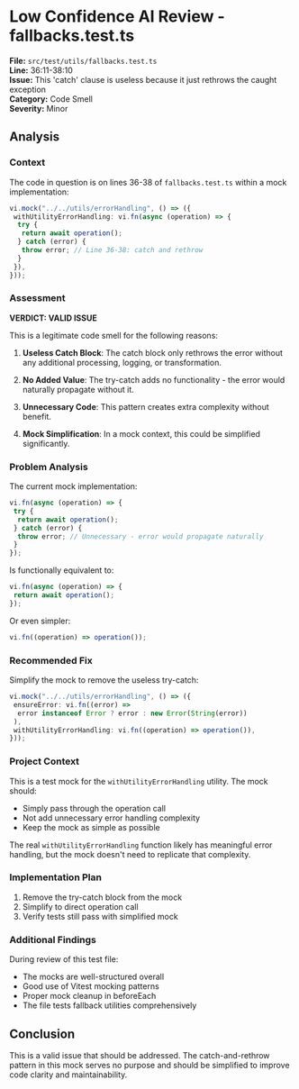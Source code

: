 # Low Confidence AI Review - fallbacks.test.ts

**File:** `src/test/utils/fallbacks.test.ts`  
**Line:** 36:11-38:10  
**Issue:** This 'catch' clause is useless because it just rethrows the caught exception  
**Category:** Code Smell  
**Severity:** Minor

## Analysis

### Context

The code in question is on lines 36-38 of `fallbacks.test.ts` within a mock implementation:

```typescript
vi.mock("../../utils/errorHandling", () => ({
 withUtilityErrorHandling: vi.fn(async (operation) => {
  try {
   return await operation();
  } catch (error) {
   throw error; // Line 36-38: catch and rethrow
  }
 }),
}));
```

### Assessment

**VERDICT: VALID ISSUE**

This is a legitimate code smell for the following reasons:

1. **Useless Catch Block**: The catch block only rethrows the error without any additional processing, logging, or transformation.

2. **No Added Value**: The try-catch adds no functionality - the error would naturally propagate without it.

3. **Unnecessary Code**: This pattern creates extra complexity without benefit.

4. **Mock Simplification**: In a mock context, this could be simplified significantly.

### Problem Analysis

The current mock implementation:

```typescript
vi.fn(async (operation) => {
 try {
  return await operation();
 } catch (error) {
  throw error; // Unnecessary - error would propagate naturally
 }
});
```

Is functionally equivalent to:

```typescript
vi.fn(async (operation) => {
 return await operation();
});
```

Or even simpler:

```typescript
vi.fn((operation) => operation());
```

### Recommended Fix

Simplify the mock to remove the useless try-catch:

```typescript
vi.mock("../../utils/errorHandling", () => ({
 ensureError: vi.fn((error) =>
  error instanceof Error ? error : new Error(String(error))
 ),
 withUtilityErrorHandling: vi.fn((operation) => operation()),
}));
```

### Project Context

This is a test mock for the `withUtilityErrorHandling` utility. The mock should:

- Simply pass through the operation call
- Not add unnecessary error handling complexity
- Keep the mock as simple as possible

The real `withUtilityErrorHandling` function likely has meaningful error handling, but the mock doesn't need to replicate that complexity.

### Implementation Plan

1. Remove the try-catch block from the mock
2. Simplify to direct operation call
3. Verify tests still pass with simplified mock

### Additional Findings

During review of this test file:

- The mocks are well-structured overall
- Good use of Vitest mocking patterns
- Proper mock cleanup in beforeEach
- The file tests fallback utilities comprehensively

## Conclusion

This is a valid issue that should be addressed. The catch-and-rethrow pattern in this mock serves no purpose and should be simplified to improve code clarity and maintainability.
